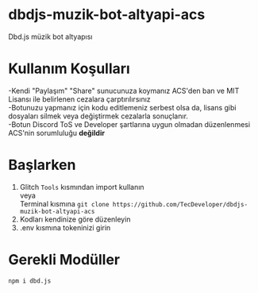 # dbdjs-muzik-bot-altyapi-acs
Dbd.js müzik bot altyapısı

# Kullanım Koşulları
-Kendi "Paylaşım" "Share" sunucunuza koymanız ACS'den ban ve MIT Lisansı ile belirlenen cezalara çarptırılırsınız <br />
-Botunuzu yapmanız için kodu editlemeniz serbest olsa da, lisans gibi dosyaları silmek veya değiştirmek cezalarla sonuçlanır. <br />
-Botun Discord ToS ve Developer şartlarına uygun olmadan düzenlenmesi ACS'nin sorumluluğu **değildir** <br />

# Başlarken
1. Glitch `Tools` kısmından import kullanın <br />
veya <br />
Terminal kısmına ```git clone https://github.com/TecDeveloper/dbdjs-muzik-bot-altyapi-acs``` <br />
2. Kodları kendinize göre düzenleyin <br />
3. .env kısmına tokeninizi girin <br />

# Gerekli Modüller
`npm i dbd.js`
